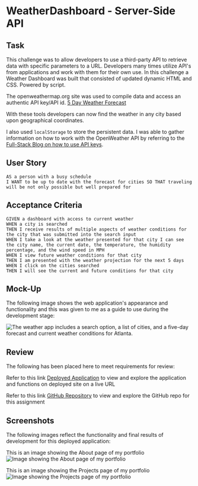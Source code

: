 # WeatherDashboard - Server-Side API

## Task

This challenge was to allow developers to use a third-party API to retrieve data with specific parameters to a URL. Developers many times utilize API's from applications and work with them for their own use. In this challenge a Weather Dashboard was built that consisted of updated dynamic HTML and CSS. Powered by script.

The openweathermap.org site was used to compile data and access an authentic API key/API id. [5 Day Weather Forecast](https://openweathermap.org/forecast5)

With these tools developers can now find the weather in any city based upon geographical coordinates.

I also used `localStorage` to store the persistent data. I was able to gather information on how to work with the OpenWeather API by referring to the [Full-Stack Blog on how to use API keys](https://coding-boot-camp.github.io/full-stack/apis/how-to-use-api-keys).


## User Story

```
AS a person with a busy schedule
I WANT to be up to date with the forecast for cities SO THAT traveling will be not only possible but well prepared for
```

## Acceptance Criteria

```
GIVEN a dashboard with access to current weather
WHEN a city is searched
THEN I receive results of multiple aspects of weather conditions for the city that was submitted into the search input
WHEN I take a look at the weather presented for that city I can see the city name, the current date, the temperature, the humidity percentage, and the wind speed in MPH
WHEN I view future weather conditions for that city 
THEN I am presented with the weather projection for the next 5 days
WHEN I click on the cities searched
THEN I will see the current and future conditions for that city
```

## Mock-Up

The following image shows the web application's appearance and functionality and this was given to me as a guide to use during the development stage:

![The weather app includes a search option, a list of cities, and a five-day forecast and current weather conditions for Atlanta.](./Assets/06-server-side-apis-homework-demo.png)

## Review 

The following has been placed here to meet requirements for review:


Refer to this link [Deployed Application](https://thekhalidgibson.github.io/WeatherDashboard/) to view and explore the application and functions on deployed site on a live URL

Refer to this link [GitHub Repository](https://github.com/TheKhalidGibson/WeatherDashboard) to view and explore the GitHub repo for this assignment


## Screenshots

The following images reflect the functionality and final results of development for this deployed application:

This is an image showing the About page of my portfolio
![Image showing the About page of my portfolio](./public/assets/portfolioScreenshot1.png)

This is an image showing the Projects page of my portfolio
![Image showing the Projects page of my portfolio](./public/assets/portfolioScreenshot2.png)


